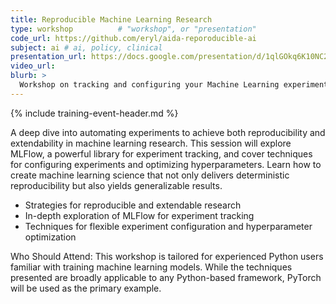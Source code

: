 ```yaml
---
title: Reproducible Machine Learning Research
type: workshop          # "workshop", or "presentation"
code_url: https://github.com/eryl/aida-reporoducible-ai
subject: ai # ai, policy, clinical
presentation_url: https://docs.google.com/presentation/d/1qlGOkq6K10NC2-6rzIVRmBoJijhg8OVP/edit?usp=sharing&ouid=116285713938211495704&rtpof=true&sd=true
video_url:
blurb: >
  Workshop on tracking and configuring your Machine Learning experiments
---
```


{% include training-event-header.md %}


A deep dive into automating experiments to achieve both reproducibility and extendability in machine learning research. This session will explore MLFlow, a powerful library for experiment tracking, and cover techniques for configuring experiments and optimizing hyperparameters. Learn how to create machine learning science that not only delivers deterministic reproducibility but also yields generalizable results.

 - Strategies for reproducible and extendable research
 - In-depth exploration of MLFlow for experiment tracking
 - Techniques for flexible experiment configuration and hyperparameter optimization

Who Should Attend: This workshop is tailored for experienced Python users familiar with training machine learning models. While the techniques presented are broadly applicable to any Python-based framework, PyTorch will be used as the primary example.